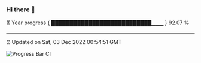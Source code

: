 ### Hi there 👋

⏳ Year progress { ███████████████████████████▁▁▁ } 92.07 %

---

⏰ Updated on Sat, 03 Dec 2022 00:54:51 GMT

![Progress Bar CI](https://github.com/liununu/liununu/workflows/Progress%20Bar%20CI/badge.svg)
